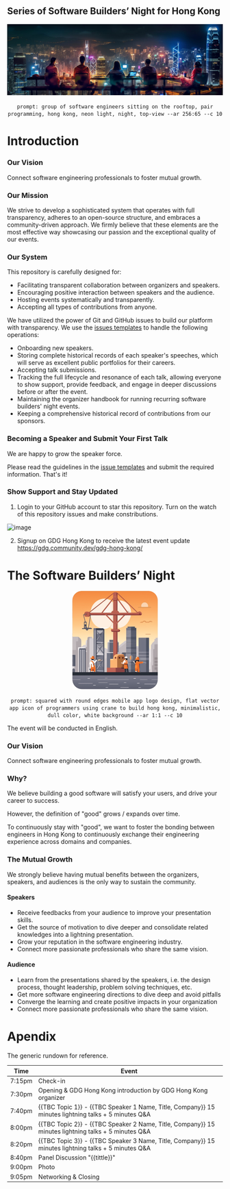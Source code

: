 ## Series of Software Builders’ Night for Hong Kong
<p align="center"><img src="assets/cover.jpg"></p>
<p align="center"><code>prompt: group of software engineers sitting on the rooftop, pair programming, hong kong, neon light, night, top-view --ar 256:65 --c 10</code></p>

# Introduction

### Our Vision

Connect software engineering professionals to foster mutual growth.

### Our Mission

We strive to develop a sophisticated system that operates with full transparency, adheres to an open-source structure, and embraces a community-driven approach. We firmly believe that these elements are the most effective way showcasing our passion and the exceptional quality of our events.

### Our System

This repository is carefully designed for:

- Facilitating transparent collaboration between organizers and speakers.
- Encouraging positive interaction between speakers and the audience.
- Hosting events systematically and transparently.
- Accepting all types of contributions from anyone.


We have utilized the power of Git and GitHub issues to build our platform with transparency. We use the [issues templates](https://github.com/GDGHongKong/Software-Builders-Night/issues/new/choose) to handle the following operations:

- Onboarding new speakers.
- Storing complete historical records of each speaker's speeches, which will serve as excellent public portfolios for their careers.
- Accepting talk submissions.
- Tracking the full lifecycle and resonance of each talk, allowing everyone to show support, provide feedback, and engage in deeper discussions before or after the event.
- Maintaining the organizer handbook for running recurring software builders' night events.
- Keeping a comprehensive historical record of contributions from our sponsors.

### Becoming a Speaker and Submit Your First Talk

We are happy to grow the speaker force. 

Please read the guidelines in the [issue templates](https://github.com/GDGHongKong/Software-Builders-Night/issues/new/choose) and submit the required information. That's it!

### Show Support and Stay Updated
1. Login to your GitHub account to star this repository. Turn on the watch of this repository issues and make constributions.

<img width="637" alt="image" src="https://github.com/GDGHongKong/Software-Builders-Night/assets/5468398/8b966a4a-fc05-4a8b-9d41-9bd0acaec95e">

2. Signup on GDG Hong Kong to receive the latest event update https://gdg.community.dev/gdg-hong-kong/ 

# The Software Builders’ Night
<p align="center"><img width="200" src="assets/logo.png"></p>
<p align="center"><code>prompt: squared with round edges mobile app logo design, flat vector app icon of programmers using crane to build hong kong, minimalistic, dull color, white background --ar 1:1 --c 10</code></p>

The event will be conducted in English.

### Our Vision

Connect software engineering professionals to foster mutual growth.

### Why?

We believe building a good software will satisfy your users, and drive your career to success.

However, the definition of "good" grows / expands over time.

To continuously stay with "good", we want to foster the bonding between engineers in Hong Kong 
to continuously exchange their engineering experience across domains and companies.

### The Mutual Growth

We strongly believe having mutual benefits between the organizers, speakers, and audiences is 
the only way to sustain the community.

#### Speakers

- Receive feedbacks from your audience to improve your presentation skills.
- Get the source of motivation to dive deeper and consolidate related knowledges into a lightning 
presentation.
- Grow your reputation in the software engineering industry.
- Connect more passionate professionals who share the same vision.

#### Audience

- Learn from the presentations shared by the speakers, i.e. the design process, 
thought leadership, problem solving techniques, etc.
- Get more software engineering directions to dive deep and avoid pitfalls
- Converge the learning and create positive impacts in your organization
- Connect more passionate professionals who share the same vision.

# Apendix
The generic rundown for reference.

| Time | Event |
|---|---|
| 7:15pm | Check-in |
| 7:30pm | Opening & GDG Hong Kong introduction by GDG Hong Kong organizer |
| 7:40pm | {{TBC Topic 1}} - {{TBC Speaker 1 Name, Title, Company}}  15 minutes lightning talks + 5 minutes Q&A |
| 8:00pm | {{TBC Topic 2}} - {{TBC Speaker 2 Name, Title, Company}}  15 minutes lightning talks + 5 minutes Q&A |
| 8:20pm | {{TBC Topic 3}} - {{TBC Speaker 3 Name, Title, Company}}  15 minutes lightning talks + 5 minutes Q&A |
| 8:40pm | Panel Discussion "{{tittle}}" |
| 9:00pm | Photo |
| 9:05pm | Networking & Closing |

